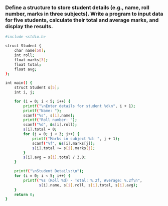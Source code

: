 ### Define a structure to store student details (e.g., name, roll number, marks in three subjects). Write a program to input data for five students, calculate their total and average marks, and display the results.

```bash
#include <stdio.h>

struct Student {
    char name[50];
    int roll;
    float marks[3];
    float total;
    float avg;
};

int main() {
    struct Student s[5];
    int i, j;

    for (i = 0; i < 5; i++) {
        printf("\nEnter details for student %d\n", i + 1);
        printf("Name: ");
        scanf("%s", s[i].name);
        printf("Roll number: ");
        scanf("%d", &s[i].roll);
        s[i].total = 0;
        for (j = 0; j < 3; j++) {
            printf("Marks in subject %d: ", j + 1);
            scanf("%f", &s[i].marks[j]);
            s[i].total += s[i].marks[j];
        }
        s[i].avg = s[i].total / 3.0;
    }

    printf("\nStudent Details:\n");
    for (i = 0; i < 5; i++) {
        printf("%s (Roll %d) - Total: %.2f, Average: %.2f\n",
               s[i].name, s[i].roll, s[i].total, s[i].avg);
    }
    return 0;
}

```
